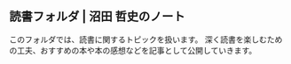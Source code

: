 <link href="https://satoshi-numata.github.io/notes/custom.css" rel="stylesheet">
<link href="https://use.fontawesome.com/releases/v6.7.2/css/all.css" rel="stylesheet">

## 読書フォルダ | 沼田 哲史のノート

このフォルダでは、読書に関するトピックを扱います。
深く読書を楽しむための工夫、おすすめの本や本の感想などを記事として公開していきます。

